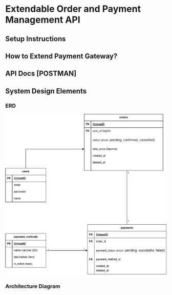# Extendable Order and Payment Management API

## Setup Instructions

## How to Extend Payment Gateway?

## API Docs [POSTMAN]

## System Design Elements

### ERD  
![ERD](Documents/order-payment-erd.drawio.png)  

### Architecture Diagram
